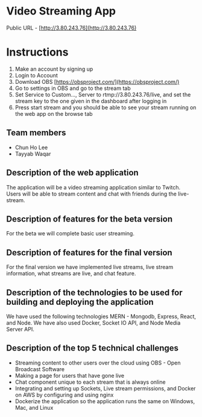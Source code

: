 # Video Streaming App
Public URL - [http://3.80.243.76](http://3.80.243.76)

# Instructions
1) Make an account by signing up
2) Login to Account 
3) Download OBS [https://obsproject.com/](https://obsproject.com/)
4) Go to settings in OBS and go to the stream tab
5) Set Service to Custom..., Server to rtmp://3.80.243.76/live, and set the stream key to the one given in the dashboard after logging in
6) Press start stream and you should be able to see your stream running on the web app on the browse tab

## Team members
* Chun Ho Lee
* Tayyab Waqar

## Description of the web application
The application will be a video streaming application similar to Twitch. Users will be able to stream content and chat with friends during the live-stream.

## Description of features for the beta version
For the beta we will complete basic user streaming.

## Description of features for the final version
For the final version we have implemented live streams, live stream information, what streams are live, and chat feature.

## Description of the technologies to be used for building and deploying the application
We have used the following technologies MERN - Mongodb, Express, React, and Node. We have also used Docker, Socket IO API, and Node Media Server API.

## Description of the top 5 technical challenges
* Streaming content to other users over the cloud using OBS - Open Broadcast Software
* Making a page for users that have gone live 
* Chat component unique to each stream that is always online
* Integrating and setting up Sockets, Live stream permissions, and Docker on AWS by configuring and using nginx
* Dockerize the application so the application runs the same on Windows, Mac, and Linux
